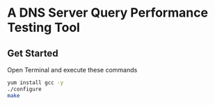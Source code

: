 # A DNS Server Query Performance Testing Tool

## Get Started

Open Terminal and execute these commands

```sh
yum install gcc -y
./configure
make
```

